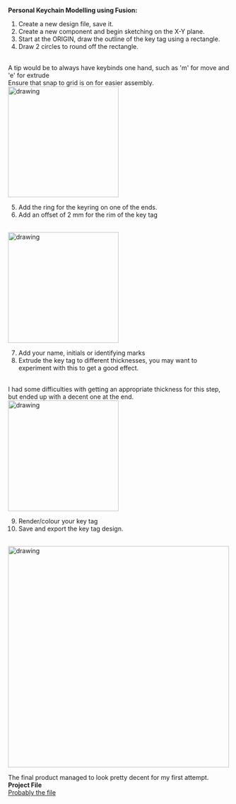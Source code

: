 **Personal Keychain Modelling using Fusion:**

1. Create a new design file, save it.
2. Create a new component and begin sketching on the X-Y plane.
3. Start at the ORIGIN, draw the outline of the key tag using a rectangle.
4. Draw 2 circles to round off the rectangle.
<br />
A tip would be to always have keybinds one hand, such as 'm' for move and 'e' for extrude
<br>
Ensure that snap to grid is on for easier assembly.
<br>
<img src="https://cdn.discordapp.com/attachments/667962453283569666/713121182173495336/Capture.PNG" alt="drawing" width="250"/>
    
5. Add the ring for the keyring on one of the ends.
6. Add an offset of 2 mm for the rim of the key tag
 <br />  
 
<img src="https://cdn.discordapp.com/attachments/667962453283569666/713121167564734544/Capture44.PNG" alt="drawing" width="250"/>   

7. Add your name, initials or identifying marks
8. Extrude the key tag to different thicknesses, you may want to experiment with this to get a good effect.
<br />  
 I had some difficulties with getting an appropriate thickness for this step, but ended up with a decent one at the end.
 <br /> 

<img src="https://cdn.discordapp.com/attachments/667962453283569666/713121107040796762/Capture441.PNG" alt="drawing" width="250"/>

9. Render/colour your key tag
10. Save and export the key tag design.
<br />  

<img src="https://cdn.discordapp.com/attachments/667962453283569666/713121672437170266/cooltag.png" alt="drawing" width="500"/>
 
 The final product managed to look pretty decent for my first attempt.  
**Project File**
<br>
[Probably the file](https://discordapp.com/channels/544859498943348736/667962453283569666/713132382466736129)



